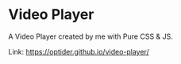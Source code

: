 # Video Player

A Video Player created by me with Pure CSS & JS.

Link: <https://optider.github.io/video-player/>
